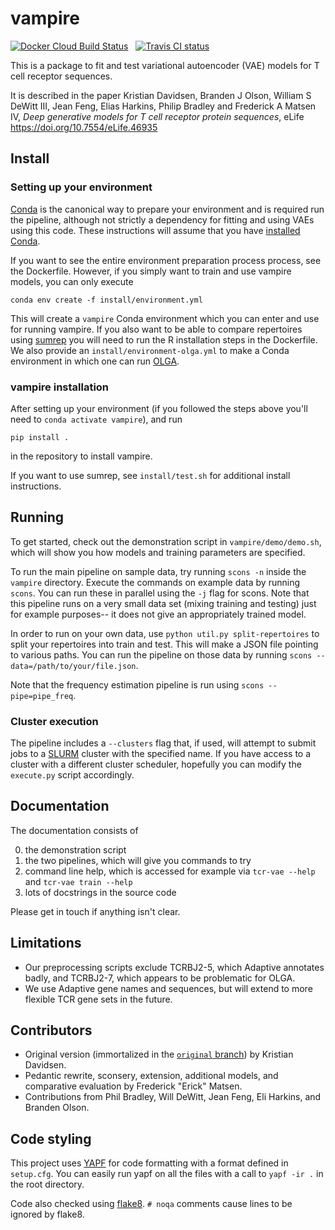 # vampire

[![Docker Cloud Build Status](https://img.shields.io/docker/cloud/build/matsengrp/vampire.svg)](https://cloud.docker.com/u/matsengrp/repository/docker/matsengrp/vampire/general) &nbsp;
[![Travis CI status](https://travis-ci.org/matsengrp/vampire.svg?branch=master)](https://travis-ci.org/matsengrp/vampire)

This is a package to fit and test variational autoencoder (VAE) models for T cell receptor sequences.

It is described in the paper Kristian Davidsen, Branden J Olson, William S DeWitt III, Jean Feng, Elias Harkins, Philip Bradley and Frederick A Matsen IV, _Deep generative models for T cell receptor protein sequences_, eLife https://doi.org/10.7554/eLife.46935


## Install

### Setting up your environment

[Conda](https://conda.io) is the canonical way to prepare your environment and is required run the pipeline, although not strictly a dependency for fitting and using VAEs using this code.
These instructions will assume that you have [installed Conda](https://conda.io/projects/conda/en/latest/user-guide/install/index.html).

If you want to see the entire environment preparation process process, see the Dockerfile.
However, if you simply want to train and use vampire models, you can only execute

    conda env create -f install/environment.yml

This will create a `vampire` Conda environment which you can enter and use for running vampire.
If you also want to be able to compare repertoires using [sumrep](https://github.com/matsengrp/sumrep/) you will need to run the R installation steps in the Dockerfile.
We also provide an `install/environment-olga.yml` to make a Conda environment in which one can run [OLGA](https://github.com/zsethna/OLGA/).

### vampire installation

After setting up your environment (if you followed the steps above you'll need to `conda activate vampire`), and run

    pip install .

in the repository to install vampire.

If you want to use sumrep, see `install/test.sh` for additional install instructions.


## Running

To get started, check out the demonstration script in `vampire/demo/demo.sh`, which will show you how models and training parameters are specified.

To run the main pipeline on sample data, try running `scons -n` inside the `vampire` directory.
Execute the commands on example data by running `scons`.
You can run these in parallel using the `-j` flag for scons.
Note that this pipeline runs on a very small data set (mixing training and testing) just for example purposes-- it does not give an appropriately trained model.

In order to run on your own data, use `python util.py split-repertoires` to split your repertoires into train and test.
This will make a JSON file pointing to various paths.
You can run the pipeline on those data by running `scons --data=/path/to/your/file.json`.

Note that the frequency estimation pipeline is run using `scons --pipe=pipe_freq`.

### Cluster execution

The pipeline includes a `--clusters` flag that, if used, will attempt to submit jobs to a [SLURM](https://slurm.schedmd.com/overview.html) cluster with the specified name.
If you have access to a cluster with a different cluster scheduler, hopefully you can modify the `execute.py` script accordingly.


## Documentation

The documentation consists of

0. the demonstration script
1. the two pipelines, which will give you commands to try
2. command line help, which is accessed for example via `tcr-vae --help` and `tcr-vae train --help`
3. lots of docstrings in the source code

Please get in touch if anything isn't clear.


## Limitations

* Our preprocessing scripts exclude TCRBJ2-5, which Adaptive annotates badly, and TCRBJ2-7, which appears to be problematic for OLGA.
* We use Adaptive gene names and sequences, but will extend to more flexible TCR gene sets in the future.


## Contributors

* Original version (immortalized in the [`original` branch](https://github.com/matsengrp/vampire/tree/original)) by Kristian Davidsen.
* Pedantic rewrite, sconsery, extension, additional models, and comparative evaluation by Frederick "Erick" Matsen.
* Contributions from Phil Bradley, Will DeWitt, Jean Feng, Eli Harkins, and Branden Olson.


## Code styling

This project uses [YAPF](https://github.com/google/yapf) for code formatting with a format defined in `setup.cfg`.
You can easily run yapf on all the files with a call to `yapf -ir .` in the root directory.

Code also checked using [flake8](http://flake8.pycqa.org/en/latest/).
`# noqa` comments cause lines to be ignored by flake8.

